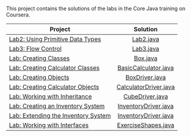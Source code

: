 This project contains the solutions of the labs in the Core Java training on Coursera.

| Project       | Solution      |
| ------------- |:-------------:|
| [Lab2: Using Primitive Data Types](https://www.coursera.org/learn/java-introduction/ungradedLab/HnE8h/using-primitive-data-types)          | [Lab2.java](https://github.com/uurkrtl/Core-Java-Coursera_solutions/tree/master/Lab2) |
| [Lab3: Flow Control](https://www.coursera.org/learn/java-introduction/ungradedLab/w5iFt/flow-control)      | [Lab3.java](https://github.com/uurkrtl/Core-Java-Coursera_solutions/tree/master/Lab3)      |
| [Lab: Creating Classes](https://www.coursera.org/learn/object-oriented-programming-with-java/ungradedLab/IXfCC/creating-classes)      | [Box.java](https://github.com/uurkrtl/Core-Java-Coursera_solutions/tree/master/Lab-Creating%20Classes)      |
| [Lab: Creating Calculator Classes](https://www.coursera.org/learn/object-oriented-programming-with-java/ungradedLab/KKl4V/creating-calculator-classes)      | [BasicCalculator.java](https://github.com/uurkrtl/Core-Java-Coursera_solutions/tree/master/Lab-Creating%20Classes)      |
| [Lab: Creating Objects](https://www.coursera.org/learn/object-oriented-programming-with-java/ungradedLab/kYvop/creating-objects)      | [BoxDriver.java](https://github.com/uurkrtl/Core-Java-Coursera_solutions/tree/master/Lab-Creating%20Objects)      |
| [Lab: Creating Calculator Objects](https://www.coursera.org/learn/object-oriented-programming-with-java/ungradedLab/gouqm/creating-calculator-objects)      | [CalculatorDriver.java](https://github.com/uurkrtl/Core-Java-Coursera_solutions/tree/master/Lab-Creating%20Calculator%20Objects)      |
| [Lab: Working with Inheritance](https://www.coursera.org/learn/object-oriented-hierarchies-java/ungradedLab/tTmwy/working-with-inheritance)      | [CubeDriver.java](https://github.com/uurkrtl/Core-Java-Coursera_solutions/tree/master/Lab-Working%20with%20Inheritance)      |
| [Lab: Creating an Inventory System](https://www.coursera.org/learn/object-oriented-hierarchies-java/ungradedLab/MXtZx/creating-an-inventory-system-part-1)      | [InventoryDriver.java](https://github.com/uurkrtl/Core-Java-Coursera_solutions/tree/master/Lab-Creating%20an%20Inventory%20System/javaoo/store)      |
| [Lab: Extending the Inventory System](https://www.coursera.org/learn/object-oriented-hierarchies-java/ungradedLab/kN6MK/extending-the-inventory-system)      | [InventoryDriver.java](https://github.com/uurkrtl/Core-Java-Coursera_solutions/tree/master/Lab-Extending%20the%20Inventory%20System)      |
| [Lab: Working with Interfaces](https://www.coursera.org/learn/object-oriented-hierarchies-java/ungradedLab/Yce6C/working-with-interfaces)      | [ExerciseShapes.java](https://github.com/uurkrtl/Core-Java-Coursera_solutions/tree/master/Lab-Working%20with%20Interfaces)      |